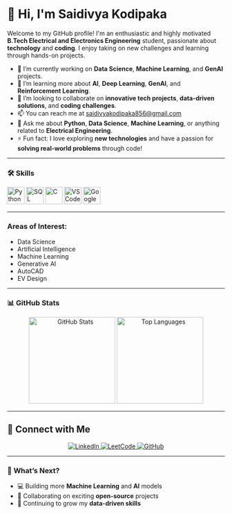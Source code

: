 # 👋 **Hi, I'm Saidivya Kodipaka**  

Welcome to my GitHub profile! I'm an enthusiastic and highly motivated **B.Tech Electrical and Electronics Engineering** student, passionate about **technology** and **coding**. I enjoy taking on new challenges and learning through hands-on projects.

- 🔭 I’m currently working on **Data Science**, **Machine Learning**, and **GenAI** projects.
- 🌱 I’m learning more about **AI**, **Deep Learning**, **GenAI**, and **Reinforcement Learning**.
- 👯 I’m looking to collaborate on **innovative tech projects**, **data-driven solutions**, and **coding challenges**.
- 📫 You can reach me at [saidivyakodipaka856@gmail.com](mailto:saidivyakodipaka856@gmail.com)
- 💬 Ask me about **Python**, **Data Science**, **Machine Learning**, or anything related to **Electrical Engineering**.
- ⚡ Fun fact: I love exploring **new technologies** and have a passion for **solving real-world problems** through code!

---

### 🛠️ **Skills**  
<p align="left">
    <img src="https://img.icons8.com/color/48/000000/python.png" alt="Python" width="40" height="40"/>
    <img src="https://img.icons8.com/ios-filled/50/000000/sql.png" alt="SQL" width="40" height="40"/>
    <img src="https://img.icons8.com/color/48/000000/c-programming.png" alt="C" width="40" height="40"/>
    <img src="https://img.icons8.com/color/48/000000/visual-studio-code-2019.png" alt="VSCode" width="40" height="40"/>
    <img src="https://img.icons8.com/color/48/000000/google-colab.png" alt="Google Colab" width="40" height="40"/>
</p>

---

### **Areas of Interest**:  
- Data Science  
- Artificial Intelligence  
- Machine Learning  
- Generative AI  
- AutoCAD
- EV Design

---

### 📊 **GitHub Stats**  
<p align="center">
  <img src="https://github-readme-stats.vercel.app/api?username=saidivya-14&show_icons=true&theme=radical&count_private=true" alt="GitHub Stats" height="200"/>
  <img src="https://github-readme-stats.vercel.app/api/top-langs?username=saidivya-14&show_icons=true&locale=en&layout=compact&theme=radical&count_private=true" alt="Top Languages" height="200"/>
</p>

---

## 🤝 **Connect with Me**  
<p align="center">
  <a href="https://www.linkedin.com/in/saidivya-kodipaka">
    <img src="https://img.shields.io/badge/LinkedIn-0077b5?style=for-the-badge&logo=linkedin&logoColor=white" alt="LinkedIn" />
  </a>
  <a href="https://leetcode.com/saidivya_14">
    <img src="https://img.shields.io/badge/LeetCode-000000?style=for-the-badge&logo=leetcode&logoColor=yellow" alt="LeetCode" />
  </a>
  <a href="https://github.com/saidivya-14">
    <img src="https://img.shields.io/badge/GitHub-181717?style=for-the-badge&logo=github&logoColor=white" alt="GitHub" />
  </a>
</p>

---

### 🎯 **What’s Next?**  
- 💻 Building more **Machine Learning** and **AI** models
- 🔄 Collaborating on exciting **open-source** projects
- 🚀 Continuing to grow my **data-driven skills**

